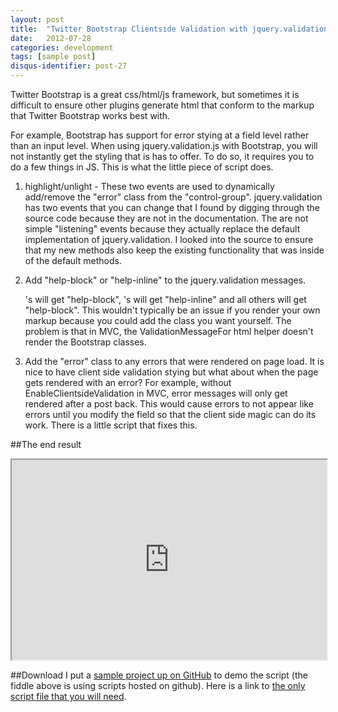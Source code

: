 ```yaml
---
layout: post
title:  "Twitter Bootstrap Clientside Validation with jquery.validation.js"
date:   2012-07-28
categories: development
tags: [sample post]
disqus-identifier: post-27
---
```

Twitter Bootstrap is a great css/html/js framework, but sometimes it is difficult to ensure other plugins generate html that conform to the markup that Twitter Bootstrap works best with.

For example, Bootstrap has support for error stying at a field level rather than an input level. When using jquery.validation.js with Bootstrap, you will not instantly get the styling that is has to offer. To do so, it requires you to do a few things in JS. This is what the little piece of script does.

1. highlight/unlight - These two events are used to dynamically add/remove the "error" class from the "control-group". jquery.validation has two events that you can change that I found by digging through the source code because they are not in the documentation. The are not simple "listening" events because they actually replace the default implementation of jquery.validation. I looked into the source to ensure that my new methods also keep the existing functionality that was inside of the default methods.

2. Add "help-block" or "help-inline" to the jquery.validation messages. <p />'s will get "help-block", <span />'s will get "help-inline" and all others will get "help-block". This wouldn't typically be an issue if you render your own markup because you could add the class you want yourself. The problem is that in MVC, the ValidationMessageFor html helper doesn't render the Bootstrap classes.

3. Add the "error" class to any errors that were rendered on page load. It is nice to have client side validation stying but what about when the page gets rendered with an error? For example, without EnableClientsideValidation in MVC, error messages will only get rendered after a post back. This would cause errors to not appear like errors until you modify the field so that the client side magic can do its work. There is a little script that fixes this.

##The end result
<p><iframe src="http://jsfiddle.net/theonlylawislove/9eLFu/2/embedded/result" width="100%" height="320"></iframe></p>

##Download
I put a [sample project up on GitHub](https://github.com/theonlylawislove/TwitterBootstrapjQueryValidate) to demo the script (the fiddle above is using scripts hosted on github). Here is a link to [the only script file that you will need](https://github.com/theonlylawislove/TwitterBootstrapjQueryValidate/blob/master/Content/Scripts/jquery.validate.bootstrap.js).</p>
